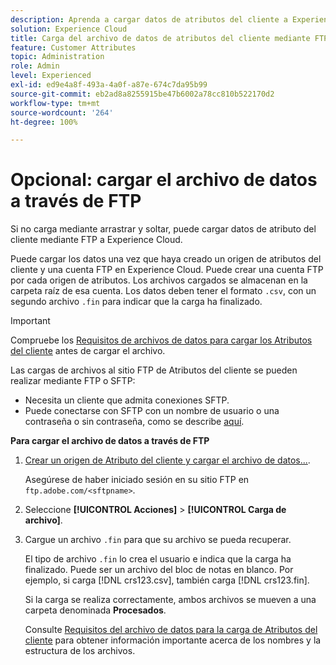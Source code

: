 ```yaml
---
description: Aprenda a cargar datos de atributos del cliente a Experience Cloud a través de FTP.
solution: Experience Cloud
title: Carga del archivo de datos de atributos del cliente mediante FTP
feature: Customer Attributes
topic: Administration
role: Admin
level: Experienced
exl-id: ed9e4a8f-493a-4a0f-a87e-674c7da95b99
source-git-commit: eb2ad8a8255915be47b6002a78cc810b522170d2
workflow-type: tm+mt
source-wordcount: '264'
ht-degree: 100%

---
```


# Opcional: cargar el archivo de datos a través de FTP

Si no carga mediante arrastrar y soltar, puede cargar datos de atributo del cliente mediante FTP a Experience Cloud.

Puede cargar los datos una vez que haya creado un origen de atributos del cliente y una cuenta FTP en Experience Cloud. Puede crear una cuenta FTP por cada origen de atributos. Los archivos cargados se almacenan en la carpeta raíz de esa cuenta. Los datos deben tener el formato `.csv`, con un segundo archivo `.fin` para indicar que la carga ha finalizado.

>[!IMPORTANT]
>
>Compruebe los [Requisitos de archivos de datos para cargar los Atributos del cliente](crs-data-file.md#concept_DE908F362DF24172BFEF48E1797DAF19) antes de cargar el archivo.

Las cargas de archivos al sitio FTP de Atributos del cliente se pueden realizar mediante FTP o SFTP:

* Necesita un cliente que admita conexiones SFTP.
* Puede conectarse con SFTP con un nombre de usuario o una contraseña o sin contraseña, como se describe [aquí](https://experienceleague.adobe.com/docs/analytics/export/ftp-and-sftp/secure-file-transfer-protocol/ftp-sftp-cert-auth.html?lang=es).

**Para cargar el archivo de datos a través de FTP**

1. [Crear un origen de Atributo del cliente y cargar el archivo de datos...](t-crs-usecase.md#task_BCC327B2A0EF4A1BBB2934013AB92B78).

   Asegúrese de haber iniciado sesión en su sitio FTP en `ftp.adobe.com/<sftpname>`.

1. Seleccione **[!UICONTROL Acciones]** > **[!UICONTROL Carga de archivo]**.

1. Cargue un archivo `.fin` para que su archivo se pueda recuperar.

   El tipo de archivo `.fin` lo crea el usuario e indica que la carga ha finalizado. Puede ser un archivo del bloc de notas en blanco. Por ejemplo, si carga [!DNL crs123.csv], también carga [!DNL crs123.fin].

   Si la carga se realiza correctamente, ambos archivos se mueven a una carpeta denominada **Procesados**.

   Consulte [Requisitos del archivo de datos para la carga de Atributos del cliente](crs-data-file.md#concept_DE908F362DF24172BFEF48E1797DAF19) para obtener información importante acerca de los nombres y la estructura de los archivos.
